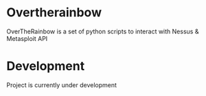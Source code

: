 # Overtherainbow
OverTheRainbow is a set of python scripts to interact with Nessus &amp; Metasploit API

# Development
Project is currently under development
